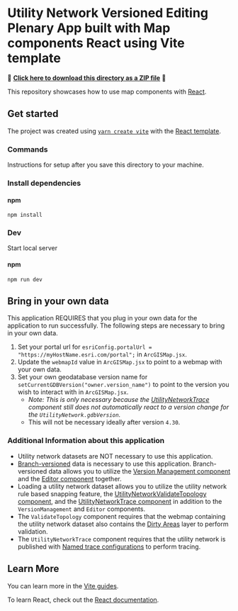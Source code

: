 # Utility Network Versioned Editing Plenary App built with Map components React using Vite template

📁 **[Click here to download this directory as a ZIP file](https://download-directory.github.io?url=https://github.com/Esri/arcgis-maps-sdk-javascript-samples-beta/tree/main/packages/map-components/templates/react)** 📁

This repository showcases how to use map components with [React](https://react.dev/).

## Get started

The project was created using [`yarn create vite`](https://vitejs.dev/guide/#scaffolding-your-first-vite-project) with the [React template](https://github.com/vitejs/vite/tree/main/packages/create-vite/template-react).

### Commands

Instructions for setup after you save this directory to your machine.

### Install dependencies

#### npm

```
npm install
```

### Dev

Start local server

#### npm

```
npm run dev
```

## Bring in your own data

This application REQUIRES that you plug in your own data for the application to run successfully. The following steps are necessary to bring in your own data. 

1. Set your portal url for `esriConfig.portalUrl = "https://myHostName.esri.com/portal";` in `ArcGISMap.jsx`.
2. Update the `webmapId` value in `ArcGISMap.jsx` to point to a webmap with your own data.
3. Set your own geodatabase version name for `setCurrentGDBVersion("owner.version_name")` to point to the version you wish to interact with in `ArcGISMap.jsx`. 
    - <i>Note: This is only necessary because the [UtilityNetworkTrace](https://developers.arcgis.com/javascript/latest/components/storybook/?path=/docs/map-components_component-reference-utility-network-trace--docs) component still does not automatically react to a version change for the `UtilityNetwork.gdbVersion`.</i>
    - This will not be necessary ideally after version `4.30`.

### Additional Information about this application
- Utility network datasets are NOT necessary to use this application.
- [Branch-versioned](https://pro.arcgis.com/en/pro-app/latest/help/data/geodatabases/overview/branch-version-scenarios.htm) data is necessary to use this application. Branch-versioned data allows you to utilize the [Version Management component](https://developers.arcgis.com/javascript/latest/components/storybook/?path=/docs/map-components_component-reference-version-management--docs) and the [Editor component](https://developers.arcgis.com/javascript/latest/components/storybook/?path=/docs/map-components_component-reference-editor--docs) together.
- Loading a utility network dataset allows you to utilize the utility network rule based snapping feature, the [UtilityNetworkValidateTopology component](https://developers.arcgis.com/javascript/latest/components/storybook/?path=/docs/map-components_component-reference-utility-network-validate-topology--docs), and the [UtilityNetworkTrace component](https://developers.arcgis.com/javascript/latest/components/storybook/?path=/docs/map-components_component-reference-utility-network-trace--docs) in addition to the `VersionManagement` and `Editor` components.
- The `ValidateTopology` component requires that the webmap containing the utility network dataset also contains the [Dirty Areas](https://pro.arcgis.com/en/pro-app/latest/help/data/utility-network/dirty-areas-in-a-utility-network.htm) layer to perform validation.
- The `UtilityNetworkTrace` component requires that the utility network is published with [Named trace configurations](https://pro.arcgis.com/en/pro-app/latest/help/data/utility-network/about-trace-configurations.htm) to perform tracing.

## Learn More

You can learn more in the [Vite guides](https://vitejs.dev/guide/).

To learn React, check out the [React documentation](https://react.dev/).
